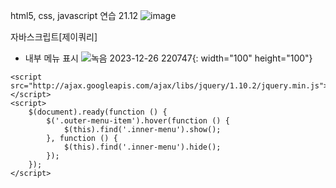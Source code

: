 html5, css, javascript 연습
21.12
![image](https://github.com/jsnail1209/front_end/assets/103093755/b7b73e71-03a3-4304-9f84-e61098c783dd)

자바스크립트[제이쿼리]
- 내부 메뉴 표시
![녹음 2023-12-26 220747](https://github.com/jsnail1209/front_end/assets/103093755/2a186012-77b9-48e9-91d9-0e0ce5f5cdce){: width="100" height="100"}


```
<script src="http://ajax.googleapis.com/ajax/libs/jquery/1.10.2/jquery.min.js"></script>
<script>
    $(document).ready(function () {
        $('.outer-menu-item').hover(function () {
            $(this).find('.inner-menu').show();
        }, function () {
            $(this).find('.inner-menu').hide();
        });
    });
</script>
```
